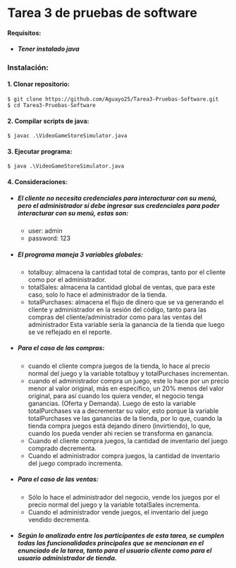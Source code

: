 # Tarea 3 de pruebas de software


#### Requisitos:
* ##### Tener instalado java

### Instalación:
#### 1. Clonar repositorio:
    $ git clone https://github.com/Aguayo25/Tarea3-Pruebas-Software.git
    $ cd Tarea3-Pruebas-Software

#### 2. Compilar scripts de java:
    $ javac .\VideoGameStoreSimulator.java

#### 3. Ejecutar programa:
    $ java .\VideoGameStoreSimulator.java

#### 4. Consideraciones:
* ##### El cliente no necesita credenciales para interacturar con su menú, pero el administrador sí debe ingresar sus credenciales para poder interacturar con su menú, estas son:
    * user: admin
    * password: 123
* ##### El programa maneja 3 variables globales: 
    * totalbuy: almacena la cantidad total de compras, tanto por el cliente como por el administrador.
    * totalSales: almacena la cantidad global de ventas, que para este caso, solo lo hace el administrador de la tienda.
    * totalPurchases: almacena el flujo de dinero que se va generando el cliente y administrador en la sesión del código, tanto para las compras del cliente/administrador como para las ventas del administrador Esta variable sería la ganancia de la tienda que luego se ve reflejado en el reporte.  
    
* ##### Para el caso de las compras:
    * cuando el cliente compra juegos de la tienda, lo hace al precio normal del juego y la variable totalbuy y totalPurchases incrementan.
    * cuando el administrador compra un juego, este lo hace por un precio menor al valor original, más en específico, un 20% menos del valor original, para así cuando los quiera vender, el negocio tenga ganancias. (Oferta y Demanda). Luego de esto la variable totalPurchases va a decrementar su valor, esto porque la variable totalPurchases ve las ganancias de la tienda, por lo que, cuando la tienda compra juegos está dejando dinero (invirtiendo), lo que, cuando los pueda vender ahi recien se transforma en ganancia.
    * Cuando el cliente compra juegos, la cantidad de inventario del juego comprado decrementa.
    * Cuando el administrador compra juegos, la cantidad de inventario del juego comprado incrementa.
* ##### Para el caso de las ventas:
    * Sólo lo hace el administrador del negocio, vende los juegos por el precio normal del juego y la variable totalSales incrementa.
    * Cuando el administrador vende juegos, el inventario del juego vendido decrementa.

* ##### Según lo analizado entre los participantes de esta tarea, se cumplen todas las funcionalidades principales que se mencionan en el enunciado de la tarea, tanto para el usuario cliente como para el usuario administrador de tienda.
